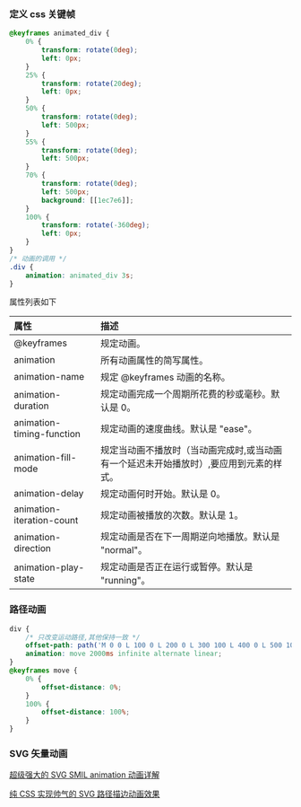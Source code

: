 ### 定义 css 关键帧

```css
@keyframes animated_div {
	0% {
		transform: rotate(0deg);
		left: 0px;
	}
	25% {
		transform: rotate(20deg);
		left: 0px;
	}
	50% {
		transform: rotate(0deg);
		left: 500px;
	}
	55% {
		transform: rotate(0deg);
		left: 500px;
	}
	70% {
		transform: rotate(0deg);
		left: 500px;
		background: [[1ec7e6]];
	}
	100% {
		transform: rotate(-360deg);
		left: 0px;
	}
}
/* 动画的调用 */
.div {
	animation: animated_div 3s;
}
```

属性列表如下

| 属性                      | 描述                                                                                   |
| :------------------------ | :------------------------------------------------------------------------------------- |
| @keyframes                | 规定动画。                                                                             |
| animation                 | 所有动画属性的简写属性。                                                               |
| animation-name            | 规定 @keyframes 动画的名称。                                                           |
| animation-duration        | 规定动画完成一个周期所花费的秒或毫秒。默认是 0。                                       |
| animation-timing-function | 规定动画的速度曲线。默认是 "ease"。                                                    |
| animation-fill-mode       | 规定当动画不播放时（当动画完成时,或当动画有一个延迟未开始播放时）,要应用到元素的样式。 |
| animation-delay           | 规定动画何时开始。默认是 0。                                                           |
| animation-iteration-count | 规定动画被播放的次数。默认是 1。                                                       |
| animation-direction       | 规定动画是否在下一周期逆向地播放。默认是 "normal"。                                    |
| animation-play-state      | 规定动画是否正在运行或暂停。默认是 "running"。                                         |

### 路径动画

```css
div {
	/* 只改变运动路径,其他保持一致 */
	offset-path: path('M 0 0 L 100 0 L 200 0 L 300 100 L 400 0 L 500 100 L 600 0 L 700 100 L 800 0');
	animation: move 2000ms infinite alternate linear;
}
@keyframes move {
	0% {
		offset-distance: 0%;
	}
	100% {
		offset-distance: 100%;
	}
}
```

### SVG 矢量动画

[超级强大的 SVG SMIL animation 动画详解](https://www.zhangxinxu.com/wordpress/2014/08/so-powerful-svg-smil-animation/)

[纯 CSS 实现帅气的 SVG 路径描边动画效果](https://www.zhangxinxu.com/wordpress/2014/04/animateion-line-drawing-svg-path-%e5%8a%a8%e7%94%bb-%e8%b7%af%e5%be%84/)
